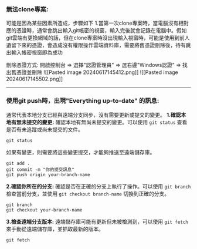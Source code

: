### 無法clone專案:

可能是因為某些因素所造成，步驟如下
1.當第一次clone專案時，當電腦沒有相對應的憑證時，通常會跳出輸入git帳密的視窗，輸入完後就會記錄在電腦中。假如git雲端有更換網域的話，但在clone專案時沒出現輸入視窗時，可能是使用到前人遺留下來的憑證，會造成沒有權限操作雲端資料庫，需要將舊憑證刪除後，待有跳出輸入帳密視窗即為成功

刪除憑證方式:
開啟控制台 => 選擇"認證管理員" => 選右邊"Windows認證" => 找出舊憑證並刪除
![[Pasted image 20240617145412.png]]
![[Pasted image 20240617145502.png]]

----------------------------------
### 使用git push時，出現"Everything up-to-date" 的訊息:

通常代表本地分支已經與遠端分支同步，沒有需要更新或提交的變更。
**1.確認本地有無未提交的變更:**
確認本地有無尚未提交的變更。可以使用 `git status` 查看是否有未追蹤或尚未提交的文件。
```
git status
```
如果有變更，則需要將這些變更提交，才能夠推送至遠端儲存庫。
```
git add .
git commit -m "你的提交訊息"
git push origin your-branch-name
```

**2.確認你所在的分支:**
確認是否在正確的分支上執行了操作。可以使用 `git branch` 檢查當前分支，並使用 `git checkout branch-name` 切換到正確的分支。
```
git branch
git checkout your-branch-name
```

**3.檢查遠端分支版本:**
遠端儲存庫可能有更新但未被檢測到，可以使用 `git fetch` 來手動從遠端儲存庫，並抓取最新的版本。
```
git fetch
```